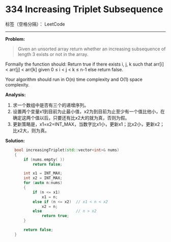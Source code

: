 ﻿# 334 Increasing Triplet Subsequence

标签（空格分隔）： LeetCode

---

**Problem:**
>   Given an unsorted array return whether an increasing subsequence of length 3 exists or not in the array.
>
Formally the function should:
    Return true if there exists i, j, k 
    such that arr[i] < arr[j] < arr[k] given 0 ≤ i < j < k ≤ n-1 else return false.
>    
Your algorithm should run in O(n) time complexity and O(1) space complexity.

**Analysis:**

 1. 求一个数组中是否有三个的递增序列。
 2. 设置两个变量x1到目前为止最小值，x2为到目前为止至少有一个值比他小，在确定这两个值以后，只要还有比x2大的就为真，否则为假。
 3. 更新策略是，x1=x2=INT_MAX，当数字比x1小，更新x1；比x2小，更新x2；比x2大，则为真。

**Solution:**
```cpp
	bool increasingTriplet(std::vector<int>& nums)
	{
		if (nums.empty( ))
			return false;

		int x1 = INT_MAX;
		int x2 = INT_MAX;
		for (auto n:nums)
		{
			if (n <= x1)
				x1 = n;
			else if (n <= x2)  // x1 < n < x2
				x2 = n;
			else               // n > x2
				return true;
		}

		return false;
	}
```
 
